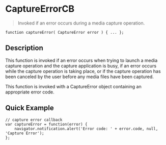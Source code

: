 CaptureErrorCB
==============

> Invoked if an error occurs during a media capture operation.

    function captureError( CaptureError error ) { ... };

Description
-----------

This function is invoked if an error occurs when trying to launch a media capture operation and the capture application is busy, if an error occurs while the capture operation is taking place, or if the capture operation has been canceled by the user before any media files have been captured.

This function is invoked with a CaptureError object containing an appropriate error code.

Quick Example
-------------

    // capture error callback
    var captureError = function(error) {
        navigator.notification.alert('Error code: ' + error.code, null, 'Capture Error');
    };
